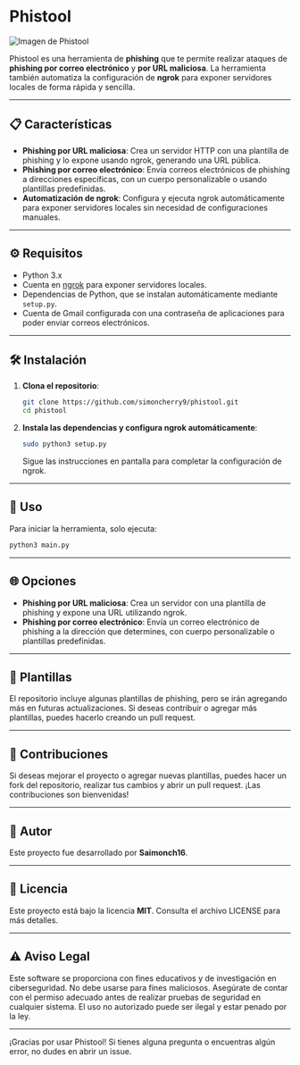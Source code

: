 # Phistool

![Imagen de Phistool](https://github.com/user-attachments/assets/7792e1e3-39d0-428e-8eef-faca60fa5c0c)

Phistool es una herramienta de **phishing** que te permite realizar ataques de **phishing por correo electrónico** y **por URL maliciosa**. La herramienta también automatiza la configuración de **ngrok** para exponer servidores locales de forma rápida y sencilla.

---

## 📋 Características

- **Phishing por URL maliciosa**: Crea un servidor HTTP con una plantilla de phishing y lo expone usando ngrok, generando una URL pública.
- **Phishing por correo electrónico**: Envía correos electrónicos de phishing a direcciones específicas, con un cuerpo personalizable o usando plantillas predefinidas.
- **Automatización de ngrok**: Configura y ejecuta ngrok automáticamente para exponer servidores locales sin necesidad de configuraciones manuales.

---

## ⚙️ Requisitos

- Python 3.x
- Cuenta en [ngrok](https://ngrok.com/) para exponer servidores locales.
- Dependencias de Python, que se instalan automáticamente mediante `setup.py`.
- Cuenta de Gmail configurada con una contraseña de aplicaciones para poder enviar correos electrónicos.

---

## 🛠️ Instalación

1. **Clona el repositorio**:

   ```bash
   git clone https://github.com/simoncherry9/phistool.git
   cd phistool
   ```

2. **Instala las dependencias y configura ngrok automáticamente**:

   ```bash
   sudo python3 setup.py
   ```

   Sigue las instrucciones en pantalla para completar la configuración de ngrok.

---

## 🚀 Uso

Para iniciar la herramienta, solo ejecuta:

```bash
python3 main.py
```

---

## 🌐 Opciones

- **Phishing por URL maliciosa**: Crea un servidor con una plantilla de phishing y expone una URL utilizando ngrok.
- **Phishing por correo electrónico**: Envía un correo electrónico de phishing a la dirección que determines, con cuerpo personalizable o plantillas predefinidas.

---

## 📂 Plantillas

El repositorio incluye algunas plantillas de phishing, pero se irán agregando más en futuras actualizaciones. Si deseas contribuir o agregar más plantillas, puedes hacerlo creando un pull request.

---

## 🤝 Contribuciones

Si deseas mejorar el proyecto o agregar nuevas plantillas, puedes hacer un fork del repositorio, realizar tus cambios y abrir un pull request. ¡Las contribuciones son bienvenidas!

---

## 👤 Autor

Este proyecto fue desarrollado por **Saimonch16**.

---

## 📄 Licencia

Este proyecto está bajo la licencia **MIT**. Consulta el archivo LICENSE para más detalles.

---

## ⚠️ Aviso Legal

Este software se proporciona con fines educativos y de investigación en ciberseguridad. No debe usarse para fines maliciosos. Asegúrate de contar con el permiso adecuado antes de realizar pruebas de seguridad en cualquier sistema. El uso no autorizado puede ser ilegal y estar penado por la ley.

---

¡Gracias por usar Phistool! Si tienes alguna pregunta o encuentras algún error, no dudes en abrir un issue.
